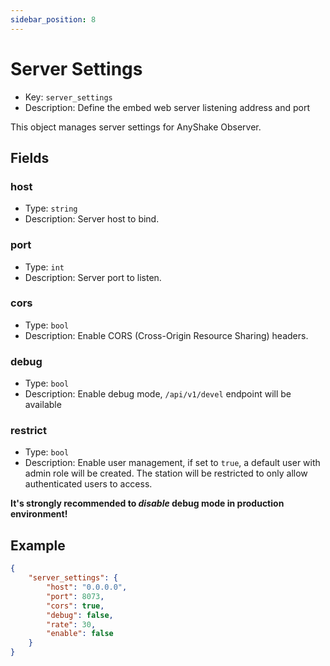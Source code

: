```yaml
---
sidebar_position: 8
---
```


# Server Settings

 - Key: `server_settings`
 - Description: Define the embed web server listening address and port

This object manages server settings for AnyShake Observer.

## Fields

### host

 - Type: `string`
 - Description: Server host to bind.

### port

 - Type: `int`
 - Description: Server port to listen.

### cors

 - Type: `bool`
 - Description: Enable CORS (Cross-Origin Resource Sharing) headers.

### debug

 - Type: `bool`
 - Description: Enable debug mode, `/api/v1/devel` endpoint will be available

### restrict

 - Type: `bool`
 - Description: Enable user management, if set to `true`, a default user with admin role will be created. The station will be restricted to only allow authenticated users to access.

**It's strongly recommended to *disable* debug mode in production environment!**

## Example

```json
{
    "server_settings": {
        "host": "0.0.0.0",
        "port": 8073,
        "cors": true,
        "debug": false,
        "rate": 30,
        "enable": false
    }
}
